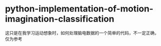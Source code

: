 # python-implementation-of-motion-imagination-classification
这只是在我学习运动想象时，如何处理脑电数据的一个简单的代码，不一定正确，仅为参考

